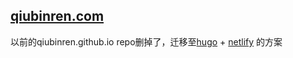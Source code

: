 ## [qiubinren.com](https://qiubinren.com)

以前的qiubinren.github.io repo删掉了，迁移至[hugo](https://www.gohugo.org/) + [netlify](https://app.netlify.com/) 的方案
